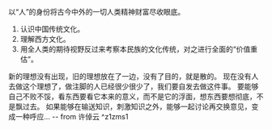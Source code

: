 以“人”的身份将古今中外的一切人类精神财富尽收眼底。
1. 认识中国传统文化。
2. 理解西方文化。
3. 用全人类的期待视野反过来考察本民族的文化传统，对之进行全面的“价值重估”。

新的理想没有出现，旧的理想放在了一边，没有了目的，就是散的。
现在没有人去做这个理想了，做注脚的人已经很少很少了，我们要自发去做这件事。
要能够自己不败不馁，看东西要看它本来的意义，而不是它的浮面，想东西要想彻底，不是飘过去。
如果能够在输送知识，刺激知识之外，能够一起讨论再交换意见，变成一种呼应... -- from 许倬云 ^z1zms1



